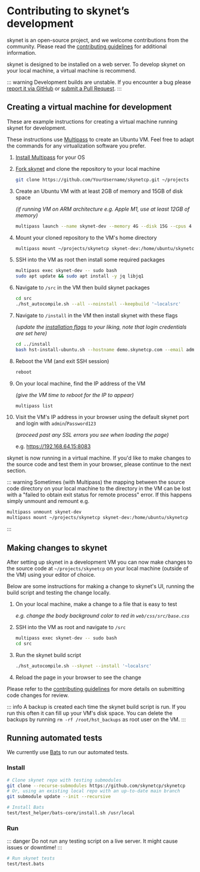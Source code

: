 # Contributing to skynet’s development

skynet is an open-source project, and we welcome contributions from the community. Please read the [contributing guidelines](https://github.com/skynetcp/skynetcp/blob/main/CONTRIBUTING.md) for additional information.

skynet is designed to be installed on a web server. To develop skynet on your local machine, a virtual machine is recommend.

::: warning
Development builds are unstable. If you encounter a bug please [report it via GitHub](https://github.com/skynetcp/skynetcp/issues/new/choose) or [submit a Pull Request](https://github.com/skynetcp/skynetcp/pulls).
:::

## Creating a virtual machine for development

These are example instructions for creating a virtual machine running skynet for development.

These instructions use [Multipass](https://multipass.run/) to create an Ubuntu VM. Feel free to adapt the commands for any virtualization software you prefer.

1. [Install Multipass](https://multipass.run/install) for your OS

1. [Fork skynet](https://github.com/skynetcp/skynetcp/fork) and clone the repository to your local machine

   ```bash
   git clone https://github.com/YourUsername/skynetcp.git ~/projects
   ```

1. Create an Ubuntu VM with at least 2GB of memory and 15GB of disk space

   _(if running VM on ARM architecture e.g. Apple M1, use at least 12GB of memory)_

   ```bash
   multipass launch --name skynet-dev --memory 4G --disk 15G --cpus 4
   ```

1. Mount your cloned repository to the VM's home directory

   ```bash
   multipass mount ~/projects/skynetcp skynet-dev:/home/ubuntu/skynetcp
   ```

1. SSH into the VM as root then install some required packages

   ```bash
   multipass exec skynet-dev -- sudo bash
   sudo apt update && sudo apt install -y jq libjq1
   ```

1. Navigate to `/src` in the VM then build skynet packages

   ```bash
   cd src
   ./hst_autocompile.sh --all --noinstall --keepbuild '~localsrc'
   ```

1. Navigate to `/install` in the VM then install skynet with these flags

   _(update the [installation flags](../introduction/getting-started#list-of-installation-options) to your liking, note that login credentials are set here)_

   ```bash
   cd ../install
   bash hst-install-ubuntu.sh --hostname demo.skynetcp.com --email admin@example.com --username admin --password Password123 --with-debs /tmp/skynetcp-src/deb/ --interactive no --force
   ```

1. Reboot the VM (and exit SSH session)

   ```bash
   reboot
   ```

1. On your local machine, find the IP address of the VM

   _(give the VM time to reboot for the IP to appear)_

   ```bash
   multipass list
   ```

1. Visit the VM's IP address in your browser using the default skynet port and login with `admin`/`Password123`

   _(proceed past any SSL errors you see when loading the page)_

   e.g. <https://192.168.64.15:8083>

skynet is now running in a virtual machine. If you'd like to make changes to the source code and test them in your browser, please continue to the next section.

::: warning
Sometimes (with Multipass) the mapping between the source code directory on your local machine to the directory in the VM can be lost with a "failed to obtain exit status for remote process" error. If this happens simply unmount and remount e.g.

```bash
multipass unmount skynet-dev
multipass mount ~/projects/skynetcp skynet-dev:/home/ubuntu/skynetcp
```

:::

## Making changes to skynet

After setting up skynet in a development VM you can now make changes to the source code at `~/projects/skynetcp` on your local machine (outside of the VM) using your editor of choice.

Below are some instructions for making a change to skynet's UI, running the build script and testing the change locally.

1. On your local machine, make a change to a file that is easy to test

   _e.g. change the body background color to red in `web/css/src/base.css`_

1. SSH into the VM as root and navigate to `/src`

   ```bash
   multipass exec skynet-dev -- sudo bash
   cd src
   ```

1. Run the skynet build script

   ```bash
   ./hst_autocompile.sh --skynet --install '~localsrc'
   ```

1. Reload the page in your browser to see the change

Please refer to the [contributing guidelines](https://github.com/skynetcp/skynetcp/blob/main/CONTRIBUTING.md#development-guidelines) for more details on submitting code changes for review.

::: info
A backup is created each time the skynet build script is run. If you run this often it can fill up your VM's disk space.
You can delete the backups by running `rm -rf /root/hst_backups` as root user on the VM.
:::

## Running automated tests

We currently use [Bats](https://github.com/bats-core/bats-core) to run our automated tests.

### Install

```bash
# Clone skynet repo with testing submodules
git clone --recurse-submodules https://github.com/skynetcp/skynetcp
# Or, using an existing local repo with an up-to-date main branch
git submodule update --init --recursive

# Install Bats
test/test_helper/bats-core/install.sh /usr/local
```

### Run

::: danger
Do not run any testing script on a live server. It might cause issues or downtime!
:::

```bash
# Run skynet tests
test/test.bats
```
